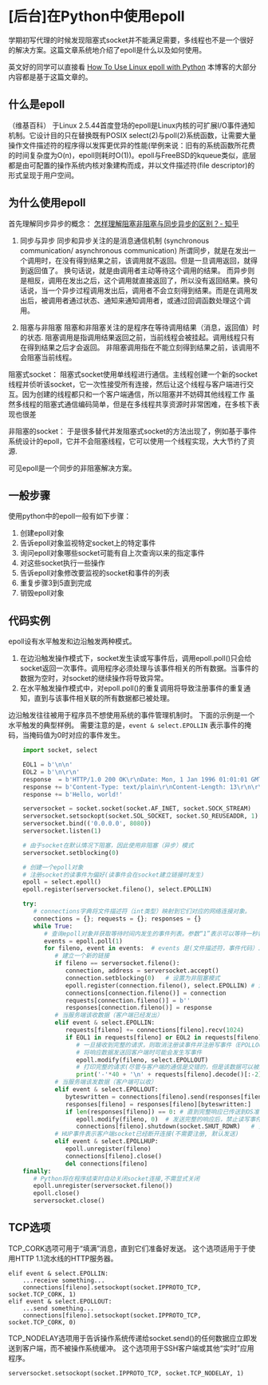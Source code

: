 # [后台]在Python中使用epoll




学期初写代理的时候发现阻塞式socket并不能满足需要，多线程也不是一个很好的解决方案。这篇文章系统地介绍了epoll是什么以及如何使用。
<!-- more -->
英文好的同学可以直接看
<a href="http://scotdoyle.com/python-epoll-howto.html">How To Use Linux epoll with Python</a>
本博客的大部分内容都是基于这篇文章的。

## 什么是epoll

（维基百科）
于Linux 2.5.44首度登场的epoll是Linux内核的可扩展I/O事件通知机制。它设计目的只在替换既有POSIX select(2)与poll(2)系统函数，让需要大量操作文件描述符的程序得以发挥更优异的性能(举例来说：旧有的系统函数所花费的时间复杂度为O(n)，epoll则耗时O(1))。epoll与FreeBSD的kqueue类似，底层都是由可配置的操作系统内核对象建构而成，并以文件描述符(file descriptor)的形式呈现于用户空间。


## 为什么使用epoll

首先理解同步异步的概念：
<a href="https://www.zhihu.com/question/19732473/answer/20851256">怎样理解阻塞非阻塞与同步异步的区别？- 知乎</a>


1. 同步与异步
同步和异步关注的是消息通信机制 (synchronous communication/ asynchronous communication)
所谓同步，就是在发出一个调用时，在没有得到结果之前，该调用就不返回。但是一旦调用返回，就得到返回值了。
换句话说，就是由调用者主动等待这个调用的结果。
而异步则是相反，调用在发出之后，这个调用就直接返回了，所以没有返回结果。换句话说，当一个异步过程调用发出后，调用者不会立刻得到结果。而是在调用发出后，被调用者通过状态、通知来通知调用者，或通过回调函数处理这个调用。

2. 阻塞与非阻塞
阻塞和非阻塞关注的是程序在等待调用结果（消息，返回值）时的状态.
阻塞调用是指调用结果返回之前，当前线程会被挂起。调用线程只有在得到结果之后才会返回。
非阻塞调用指在不能立刻得到结果之前，该调用不会阻塞当前线程。

阻塞式socket：
阻塞式socket使用单线程进行通信。主线程创建一个新的socket线程并侦听该socket，它一次性接受所有连接，然后让这个线程与客户端进行交互。因为创建的线程都只和一个客户端通信，所以阻塞并不妨碍其他线程工作
虽然多线程的阻塞式通信编码简单，但是在多线程共享资源时非常困难，在多核下表现也很差

非阻塞的socket：
于是很多替代并发阻塞式socket的方法出现了，例如基于事件系统设计的epoll，它并不会阻塞线程，它可以使用一个线程实现，大大节约了资源.

可见epoll是一个同步的非阻塞解决方案。

## 一般步骤
使用python中的epoll一般有如下步骤：
1. 创建epoll对象
2. 告诉epoll对象监视特定socket上的特定事件
3. 询问epoll对象哪些socket可能有自上次查询以来的指定事件
4. 对这些socket执行一些操作
5. 告诉epoll对象修改要监视的socket和事件的列表
6. 重复步骤3到5直到完成
7. 销毁epoll对象

## 代码实例
epoll设有水平触发和边沿触发两种模式。
1. 在边沿触发操作模式下，socket发生读或写事件后，调用epoll.poll()只会给socket返回一次事件。调用程序必须处理与该事件相关的所有数据。当事件的数据为空时，对socket的继续操作将导致异常。
2. 在水平触发操作模式中，对epoll.poll()的重复调用将导致注册事件的重复通知，直到与该事件相关联的所有数据都已被处理。

边沿触发往往被用于程序员不想使用系统的事件管理机制时。
下面的示例是一个水平触发的典型样例。
需要注意的是，`event & select.EPOLLIN` 表示事件的掩码，当掩码值为0时对应的事件发生。

```python
    import socket, select

    EOL1 = b'\n\n'
    EOL2 = b'\n\r\n'
    response  = b'HTTP/1.0 200 OK\r\nDate: Mon, 1 Jan 1996 01:01:01 GMT\r\n'
    response += b'Content-Type: text/plain\r\nContent-Length: 13\r\n\r\n'
    response += b'Hello, world!'

    serversocket = socket.socket(socket.AF_INET, socket.SOCK_STREAM)
    serversocket.setsockopt(socket.SOL_SOCKET, socket.SO_REUSEADDR, 1)
    serversocket.bind(('0.0.0.0', 8080))
    serversocket.listen(1)

    # 由于socket在默认情况下阻塞，因此使用非阻塞（异步）模式
    serversocket.setblocking(0) 

    # 创建一个epoll对象
    # 注册socket的读事件为偏好(读事件会在socket建立链接时发生)
    epoll = select.epoll()
    epoll.register(serversocket.fileno(), select.EPOLLIN)

    try:
       # connections字典将文件描述符（int类型）映射到它们对应的网络连接对象。
       connections = {}; requests = {}; responses = {}
       while True:
          # 查询epoll对象并获取等待时间内发生的事件列表。参数“1”表示可以等待一秒钟。
          events = epoll.poll(1)    
          for fileno, event in events:  # events 是(文件描述符，事件代码）二元组的数组
             # 建立一个新的链接
             if fileno == serversocket.fileno():    
                connection, address = serversocket.accept()
                connection.setblocking(0)   # 设置为非阻塞模式
                epoll.register(connection.fileno(), select.EPOLLIN) # 注册读事件（EPOLLIN）
                connections[connection.fileno()] = connection
                requests[connection.fileno()] = b''
                responses[connection.fileno()] = response
             # 当服务端该收数据（客户端已经发出）
             elif event & select.EPOLLIN:   
                requests[fileno] += connections[fileno].recv(1024)
                if EOL1 in requests[fileno] or EOL2 in requests[fileno]:
                   # 一旦接收到完整的请求，则取消注册读事件并注册写事件（EPOLLOUT）
                   # 将响应数据发送回客户端时可能会发生写事件
                   epoll.modify(fileno, select.EPOLLOUT)    
                   # 打印完整的请求(尽管与客户端的通信是交错的，但是该数据可以被组合并作为整个消息处理)
                   print('-'*40 + '\n' + requests[fileno].decode()[:-2]) 
             # 当服务端该发数据（客户端可以收）
             elif event & select.EPOLLOUT:  
                byteswritten = connections[fileno].send(responses[fileno]) # 一次一次发送响应数据
                responses[fileno] = responses[fileno][byteswritten:]
                if len(responses[fileno]) == 0: # 直到完整响应已传送到OS准备进行传输
                   epoll.modify(fileno, 0)  # 发送完整的响应后，禁止读写事件
                   connections[fileno].shutdown(socket.SHUT_RDWR)   # 关闭连接
             # HUP事件表示客户端socket已经断开连接(不需要注册, 默认发送)
             elif event & select.EPOLLHUP:  
                epoll.unregister(fileno)
                connections[fileno].close()
                del connections[fileno]
    finally:
       # Python将在程序结束时自动关闭socket连接,不需显式关闭
       epoll.unregister(serversocket.fileno())
       epoll.close()
       serversocket.close()
```

## TCP选项

TCP_CORK选项可用于“填满”消息，直到它们准备好发送。 这个选项适用于于使用HTTP 1.1流水线的HTTP服务器。
```
elif event & select.EPOLLIN: 
    ...receive something...
    connections[fileno].setsockopt(socket.IPPROTO_TCP, socket.TCP_CORK, 1)
elif event & select.EPOLLOUT: 
    ...send something...
    connections[fileno].setsockopt(socket.IPPROTO_TCP, socket.TCP_CORK, 0)
```
TCP_NODELAY选项用于告诉操作系统传递给socket.send()的任何数据应立即发送到客户端，而不被操作系统缓冲。 这个选项用于SSH客户端或其他“实时”应用程序。
```
serversocket.setsockopt(socket.IPPROTO_TCP, socket.TCP_NODELAY, 1)
```

